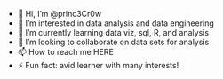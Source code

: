 - 👋 Hi, I’m @princ3Cr0w
- 👀 I’m interested in data analysis and data engineering
- 🌱 I’m currently learning data viz, sql, R, and analysis
- 💞️ I’m looking to collaborate on data sets for analysis
- 📫 How to reach me HERE
- ⚡ Fun fact: avid learner with many interests!

<!---
princ3Cr0w/princ3Cr0w is a ✨ special ✨ repository because its `README.md` (this file) appears on your GitHub profile.
You can click the Preview link to take a look at your changes.
--->
